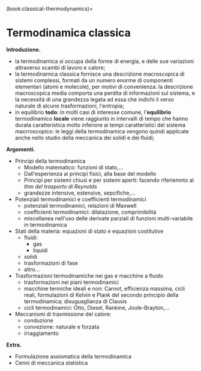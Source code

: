 (book:classical-thermodynamics)=
# Termodinamica classica

**Introduzione.**
- la termodinamica si occupa della forme di energia, e delle sue variazioni attraverso scambi di lavoro e calore;
- la termodinamica classica fornisce una descrizione macroscopica di sistemi complessi, formati da un numero enorme di componenti elementari (atomi e molecole), per motivi di convenienza: la descrizione macroscopica media comporta una perdita di informazioni sul sistema, e la necessità di una grandezza legata ad essa che indichi il verso naturale di alcune trasformazioni, l'entropia;
- in equilibrio **todo**: in molti casi di interesse comune, l'**equilibrio** termodinamico **locale** viene raggiunto in intervalli di tempo che hanno durata caratteristica molto inferiore ai tempi caratteristici del sistema macrroscopico: le leggi della termodinamica vengono quindi applicate anche nello studio della meccanica dei solidi e dei fluidi;

**Argomenti.**
- Principi della termodinamica
  - Modello matematico: funzioni di stato,...
  - Dall'esperienza ai principi fisici, alla base del modello
  - Principi per sistemi chiusi e per sistemi aperti: facendo riferiemnto al *thm del trasporto di Reynolds*
  - grandezze intensive, estensive, sepcifiche,...
- Potenziali termodinamici e coefficienti termodinamici
  - potenziali termodinamici, relazioni di Maxwell
  - coefficienti termodinamici: dilatazione, comprimibilità
  - miscellanea nell'uso delle derivate parziali di funzioni multi-variabile in termodinamica
- Stati della materia: equazioni di stato e equazioni costitutive
  - fluidi:
    - gas
    - liquidi
  - solidi
  - trasformazioni di fase
  - altro...
- Trasformazioni termodinamiche nei gas e macchine a fluido
  - trasformazioni nei piani termodinamici
  - macchine termiche ideali e non: Carnot, efficienza massima, cicli reali, formulazioni di Kelvin e Plank del secondo principio della termodinamica; disuguaglianza di Clausis
  - cicli termodinamici: Otto, Diesel, Rankine, Joule-Brayton,...
- Meccanismi di trasmissione del calore:
  - conduzione
  - convezione: naturale e forzata
  - irraggiamento

**Extra.**
- Formulazione assiomatica della termodinamica
- Cenni di meccanica statistica
